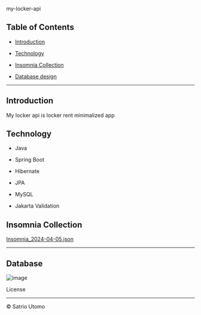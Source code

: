 my-locker-api

## Table of Contents

-  [Introduction](#introduction)

-  [Technology](#Technology)

-  [Insomnia Collection](#Collection)
  
-  [Database design](#Database) 

---

## Introduction


<p>My locker api is locker rent minimalized app</p>

  

## Technology


- Java

- Spring Boot

- Hibernate

- JPA

- MySQL

- Jakarta Validation

  

## Insomnia Collection


[Insomnia_2024-04-05.json](https://github.com/szatrio/my-locker-api/files/14879088/Insomnia_2024-04-05.json)




----


## Database

![image](https://github.com/szatrio/my-locker-api/assets/31741060/775b5ac8-48de-4ff5-b951-eb734c112d7a)




  

License

----

  

© Satrio Utomo
